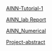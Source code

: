 [AINN-Tutorial-1](https://docs.google.com/document/d/116F9WuYE9BTs74Fcok3HXRJm1SboNhmapItQzCCJ_RE/edit?usp=sharing)

[AINN_lab Report](https://docs.google.com/document/d/1MKhN4OMw3dLCH-cRiaTgK7B65Uyu-QmjTgkpNKlVdXw/edit#heading=h.e9l0jfet011m)

[AINN_Numerical](https://docs.google.com/document/d/1EVj-_DqzCG5dtToevJ6HlxBbK4aVA04yjC92drBl-UM/edit#)

[Project-abstract](https://docs.google.com/document/d/18J78Ey1jiucpV1dxFLIv2Wzyez5P1WH0fiwNjriRhxE/edit)

